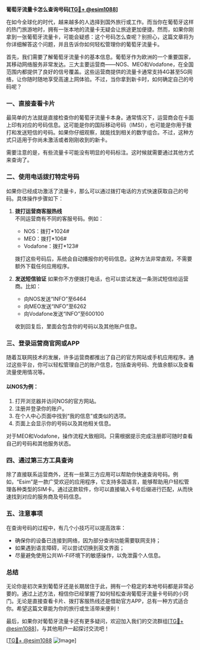 **葡萄牙流量卡怎么查询号码[[TG💪+ @esim1088](https://t.me/s/esim1088)]**

在如今全球化的时代，越来越多的人选择到国外旅行或工作。而当你在葡萄牙这样的热门旅游地时，拥有一张本地的流量卡无疑会让旅途更加便捷。然而，如果你刚拿到一张葡萄牙流量卡，可能会疑惑：这个号码怎么查呢？别担心，这篇文章将为你详细解答这个问题，并且告诉你如何轻松管理你的葡萄牙流量卡。

首先，我们需要了解葡萄牙流量卡的基本信息。葡萄牙作为欧洲的一个重要国家，其移动网络服务非常发达。三大主要运营商——NOS、MEO和Vodafone，在全国范围内都提供了良好的信号覆盖。这些运营商提供的流量卡通常支持4G甚至5G网络，让你随时随地享受高速上网体验。不过，当你拿到新卡时，如何确定自己的号码呢？

### **一、直接查看卡片**
最简单的方法就是直接检查你的葡萄牙流量卡本身。通常情况下，运营商会在卡面上印有对应的号码信息。这可能是你的国际移动号码（IMSI），也可能是你用于拨打和发送短信的号码。如果你仔细观察，就能找到相关的数字组合。不过，这种方式只适用于你尚未激活或者刚刚收到的新卡。

需要注意的是，有些流量卡可能没有明显的号码标注。这时候就需要通过其他方式来查询了。

### **二、使用电话拨打特定号码**
如果你已经成功激活了流量卡，那么可以通过拨打电话的方式快速获取自己的号码。具体操作步骤如下：

1. **拨打运营商客服热线**  
   不同运营商有不同的客服号码。例如：
   - NOS：拨打*1024#
   - MEO：拨打*106#
   - Vodafone：拨打*123#

   拨打这些号码后，系统会自动播报你的号码信息。这种方法非常直观，不需要额外下载任何应用程序。

2. **发送短信验证**
   如果你不方便拨打电话，也可以尝试发送一条测试短信给运营商。比如：
   - 向NOS发送“INFO”至6464
   - 向MEO发送“INFO”至6262
   - 向Vodafone发送“INFO”至600100

   收到回复后，里面会包含你的号码以及其他账户信息。

### **三、登录运营商官网或APP**
随着互联网技术的发展，许多运营商都推出了自己的官方网站或手机应用程序。通过这些平台，你可以轻松管理自己的账户信息，包括查询号码、充值余额以及查看流量使用情况等。

#### **以NOS为例：**
1. 打开浏览器并访问NOS的官方网站。
2. 注册并登录你的账户。
3. 在个人中心页面中找到“我的信息”或类似的选项。
4. 页面上会显示你的号码以及其他相关信息。

对于MEO和Vodafone，操作流程大致相同。只需根据提示完成注册即可随时查看自己的号码和其他服务状态。

### **四、通过第三方工具查询**
除了直接联系运营商外，还有一些第三方应用可以帮助你快速查询号码。例如，“Esim”是一款广受欢迎的应用程序，它支持多国语言，能够帮助用户轻松管理各种类型的SIM卡。通过这款软件，你可以直接输入卡号后缀进行匹配，从而快速找到对应的服务商及号码信息。

### **五、注意事项**
在查询号码的过程中，有几个小技巧可以提高效率：
- 确保你的设备已连接到网络，因为部分查询功能需要联网支持；
- 如果遇到语言障碍，可以尝试切换到英文界面；
- 尽量避免使用公共Wi-Fi环境下的敏感操作，以免泄露个人信息。

### **总结**
无论你是初次来到葡萄牙还是长期居住于此，拥有一个稳定的本地号码都是非常必要的。通过上述方法，相信你已经掌握了如何轻松查询葡萄牙流量卡号码的小窍门。无论是直接查看卡片、拨打客服热线还是借助官方APP，总有一种方式适合你。希望这篇文章能为你的旅行或生活带来便利！

最后，如果你对葡萄牙流量卡还有更多疑问，欢迎加入我们的交流群组[[TG💪+ @esim1088](https://t.me/s/esim1088)]，与其他用户一起探讨交流吧！

[[TG💪+ @esim1088](https://t.me/s/esim1088) ![Image](https://i.postimg.cc/4NQfJmqS/Snipaste-2025-05-13-00-14-12.png)]